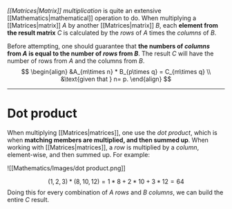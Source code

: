 *[[Matrices|Matrix]] multiplication* is quite an extensive  [[Mathematics|mathematical]] operation to do. When multiplying a [[Matrices|matrix]] $A$ by another [[Matrices|matrix]] $B$, each **element from the result matrix** $C$ is calculated by the *rows* of $A$ times the *columns* of $B$.

Before attempting, one should guarantee that **the numbers of *columns* from $A$ is equal to the number of *rows* from $B$**. The result $C$ will have the number of rows from $A$ and the columns from $B$.
$$
\begin{align}
&A_{m\times n} * B_{p\times q} = C_{m\times q} \\
&\text{given that } n= p. 
\end{align}
$$
___
# Dot product

When multiplying [[Matrices|matrices]], one use the *dot product*, which is when **matching members are multiplied, and then summed up**. When working with [[Matrices|matrices]], a *row* is multiplied by a *column*, element-wise, and then summed up. For example:

![[Mathematics/Images/dot product.png]]

$$(1, 2, 3) * (8, 10, 12) = 1*8 + 2*10 + 3*12  
    = 64$$
Doing this for every combination of $A$ *rows* and $B$ *columns*, we can build the entire $C$ result. 